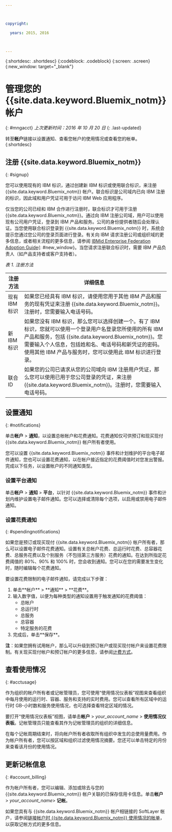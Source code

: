 ```yaml
---



copyright:

  years: 2015, 2016
  


---
```


{:shortdesc: .shortdesc}
{:codeblock: .codeblock}
{:screen: .screen}
{:new_window: target="_blank"}

# 管理您的 {{site.data.keyword.Bluemix_notm}} 帐户
{: #mngacct}
*上次更新时间：2016 年 10 月 20 日*
{: .last-updated}

转至**帐户**链接以设置通知、查看您帐户的使用情况或查看您的帐单。
{:shortdesc}

## 注册 {{site.data.keyword.Bluemix_notm}}
{: #signup}

您可以使用现有的 IBM 标识，通过创建新 IBM 标识或使用联合标识，来注册 {{site.data.keyword.Bluemix_notm}} 帐户。联合标识是公司域内已向 IBM 注册的标识，因此域和用户凭证可用于访问 IBM Web 应用程序。  

仅当您的公司已经和 IBM 合作进行注册时，联合标识才可用于注册 {{site.data.keyword.Bluemix_notm}}。通过向 IBM 注册公司域，用户可以使用现有公司用户凭证，登录到 IBM 产品和服务。公司的身份提供者随后会处理认证。当您使用联合标识登录到 {{site.data.keyword.Bluemix_notm}} 时，系统会提示您通过您公司的登录页面进行登录。有关向 IBM 请求注册公司或组织域的更多信息，或者相关流程的更多信息，请参阅 [IBMid Enterprise Federation Adoption Guide](https://ibm.box.com/v/IBMid-Federation-Guide){: #new_window}。当您请求注册联合标识时，需要 IBM 产品负责人（如产品支持者或客户支持者）。

*表 1. 注册方法*

| 注册方法 | 详细信息 |    
|-----------------|---------|
|现有 IBM 标识 | 如果您已经具有 IBM 标识，请使用您用于其他 IBM 产品和服务的现有凭证来注册 {{site.data.keyword.Bluemix_notm}}。注册时，您需要输入电话号码。 |
|新 IBM 标识 | 如果您没有 IBM 标识，那么您可以选择创建一个。有了 IBM 标识，您就可以使用一个登录用户名登录您所使用的所有 IBM 产品和服务，包括 {{site.data.keyword.Bluemix_notm}}。您需要输入个人信息，包括姓和名、电话号码和新凭证的密码。使用其他 IBM 产品与服务时，您可以使用此 IBM 标识进行登录。  |
|联合 ID | 如果您的公司已请求从您的公司域向 IBM 注册用户凭证，那么您可以使用已用于您公司登录的凭证，来注册 {{site.data.keyword.Bluemix_notm}}。注册时，您需要输入电话号码。 |

## 设置通知
{: #notifications}

单击**帐户** &gt; **通知**，以设置总帐帐户和花费通知。花费通知仅可供预订和现买现付 {{site.data.keyword.Bluemix_notm}} 帐户所有者使用。

您可以设置 {{site.data.keyword.Bluemix_notm}} 事件和计划维护的平台电子邮件通知，您也可以设置花费通知，以在帐户接近指定的花费阈值时对您发出警报。完成以下任务，以设置帐户的不同通知类型。

### 设置平台通知

单击**帐户** &gt; **通知** &gt; **平台**，以针对 {{site.data.keyword.Bluemix_notm}} 事件和计划内维护设置电子邮件通知。您可以选择或清除每个选项，以启用或禁用电子邮件通知。

### 设置花费通知
{: #spendingnotifications}

如果您是预订或现买现付 {{site.data.keyword.Bluemix_notm}} 帐户所有者，那么可以设置电子邮件花费通知。设置有关总帐户花费、总运行时花费、总容器花费、总服务花费以及个别服务（不包括第三方服务）花费的通知。在达到所指定花费阈值的 80%、90% 和 100% 时，您会收到通知。您可以在您的需要发生变化时，随时编辑每个花费通知。

要设置花费限制的电子邮件通知，请完成以下步骤：

<ol>
<li>单击**帐户** &gt; **通知** &gt; **花费**。</li>
<li>输入数字值，以便为每种类型的通知设置用于触发通知的花费阈值：<br />
<ul>
<li>总帐户</li>
<li>总运行时</li>
<li>总服务</li>
<li>总容器</li>
<li>特定服务的花费</li>
</ul>
</li>
<li>完成后，单击**保存**。</li>
</ol>

**注**：如果您拥有试用帐户，那么可以升级到预订帐户或现买现付帐户来设置花费限制。有关现买现付帐户和预订帐户的更多信息，请参阅[计费方式](/docs/pricing/index.html#pay-accounts)。

## 查看使用情况
{: #acctusage}

作为组织的帐户所有者或记帐管理员，您可使用“使用情况仪表板”视图来查看组织中每月使用的运行时、容器、服务和支持的实时费用。您可以查看所有区域中的运行时 GB-小时数和服务使用情况，也可选择查看特定区域的情况。

要打开“使用情况仪表板”视图，请单击**帐户** &gt; *your_account_name* &gt; **使用情况仪表板**。记帐管理员只能查看其作为记帐管理员的组织的详细信息。

在每个记帐周期结束时，将向帐户所有者收取所有组织中发生的总使用量费用。作为帐户所有者，您可以按区域和组织过滤使用情况摘要。您还可以单击特定的月份来查看该月份的使用情况。

## 更新记帐信息
{: #account_billing}

作为帐户所有者，您可以编辑、添加或除去与您的 {{site.data.keyword.Bluemix_notm}} 帐户关联的已保存信用卡信息。单击**帐户** &gt; *your_account_name*&gt; **记帐**。

如果您具有与 {{site.data.keyword.Bluemix_notm}} 帐户相链接的 SoftLayer 帐户，请参阅[链接帐户时 {{site.data.keyword.Bluemix_notm}} 使用情况的帐单](/docs/admin/softlayerlink.html#bill_usage)，以获取记帐方式的更多信息。
